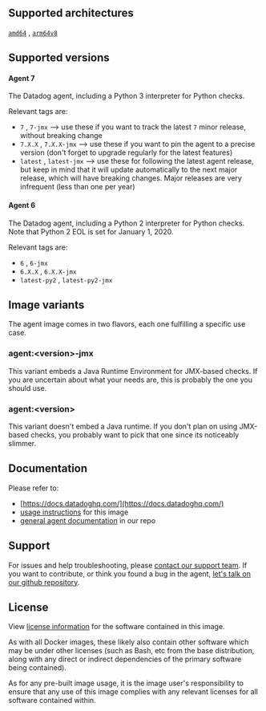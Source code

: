 ## Supported architectures

[`amd64`](https://hub.docker.com/r/datadog/agent-amd64) , [`arm64v8`](https://hub.docker.com/r/datadog/agent-arm64)

## Supported versions

#### Agent 7

The Datadog agent, including a Python 3 interpreter for Python checks.

Relevant tags are:

- `7` , `7-jmx` --> use these if you want to track the latest `7` minor release, without breaking change
- `7.X.X` , `7.X.X-jmx` --> use these if you want to pin the agent to a precise version (don't forget to upgrade regularly for the latest features)
- `latest` , `latest-jmx` --> use these for following the latest agent release, but keep in mind that it will update automatically to the next major release, which will have breaking changes. Major releases are very infrequent (less than one per year)

#### Agent 6

The Datadog agent, including a Python 2 interpreter for Python checks. Note that Python 2 EOL is set for January 1, 2020.

Relevant tags are:

- `6` , `6-jmx`
- `6.X.X` , `6.X.X-jmx`
- `latest-py2` , `latest-py2-jmx`

## Image variants

The agent image comes in two flavors, each one fulfilling a specific use case.

### agent:\<version\>-jmx

This variant embeds a Java Runtime Environment for JMX-based checks. If you
are uncertain about what your needs are, this is probably the one you should
use.

### agent:\<version\>

This variant doesn't embed a Java runtime. If you don't plan on using
JMX-based checks, you probably want to pick that one since its noticeably
slimmer.

## Documentation

Please refer to:

- [https://docs.datadoghq.com/](https://docs.datadoghq.com/)
- [usage instructions](https://github.com/DataDog/datadog-agent/tree/master/Dockerfiles/agent) for this image
- [general agent documentation](https://github.com/DataDog/datadog-agent/tree/master/docs) in our repo

## Support

For issues and help troubleshooting, please [contact our support team](https://www.datadoghq.com/support/). If you want to contribute, or think you found a bug in the agent, [let's talk on our github repository](https://github.com/DataDog/datadog-agent).

## License

View [license information](https://github.com/DataDog/datadog-agent/blob/master/LICENSE) for the software contained in this image.

As with all Docker images, these likely also contain other software which may be under other licenses (such as Bash, etc from the base distribution, along with any direct or indirect dependencies of the primary software being contained).

As for any pre-built image usage, it is the image user's responsibility to ensure that any use of this image complies with any relevant licenses for all software contained within.
